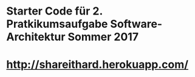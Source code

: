 # Starter Code für 2. Pratkikumsaufgabe Software-Architektur Sommer 2017 
# http://shareithard.herokuapp.com/
